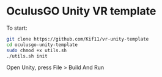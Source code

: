 # OculusGO Unity VR template

To start:

```bash
git clone https://github.com/Kif11/vr-unity-template
cd oculusgo-unity-template
sudo chmod +x utils.sh
./utils.sh init
```

Open Unity, press File > Build And Run
